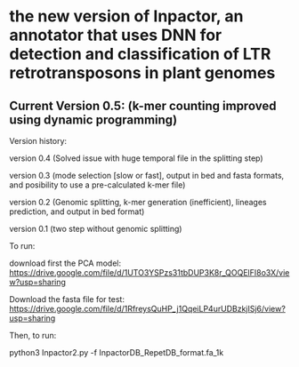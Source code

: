 # the new version of Inpactor, an annotator that uses DNN for detection and classification of LTR retrotransposons in plant genomes

## Current Version 0.5: (k-mer counting improved using dynamic programming)
Version history: 

version 0.4 (Solved issue with huge temporal file in the splitting step)

version 0.3 (mode selection [slow or fast], output in bed and fasta formats, and posibility to use a pre-calculated k-mer file)

version 0.2 (Genomic splitting, k-mer generation (inefficient), lineages prediction, and output in bed format)

version 0.1 (two step without genomic splitting)

To run:

download first the PCA model: https://drive.google.com/file/d/1UTO3YSPzs31tbDUP3K8r_QOQElFI8o3X/view?usp=sharing

Download the fasta file for test: https://drive.google.com/file/d/1RfreysQuHP_j1QqeiLP4urUDBzkjISj6/view?usp=sharing

Then, to run:

python3 Inpactor2.py -f InpactorDB_RepetDB_format.fa_1k
